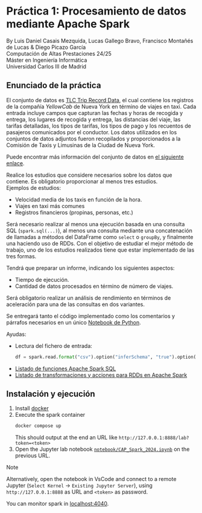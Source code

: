 # Práctica 1: Procesamiento de datos mediante Apache Spark
By Luis Daniel Casais Mezquida, Lucas Gallego Bravo, Francisco Montañés de Lucas & Diego Picazo García  
Computación de Altas Prestaciones 24/25  
Máster en Ingeniería Informática  
Universidad Carlos III de Madrid


## Enunciado de la práctica
El conjunto de datos es [TLC Trip Record Data]((https://www1.nyc.gov/site/tlc/about/tlc-trip-record-data.page)), el cual contiene los registros de la compañía _YellowCab_ de Nueva York en término de viajes en taxi. Cada entrada incluye campos que capturan las fechas y horas de recogida y entrega, los lugares de recogida y entrega, las distancias del viaje, las tarifas detalladas, los tipos de tarifas, los tipos de pago y los recuentos de pasajeros comunicados por el conductor. Los datos utilizados en los conjuntos de datos adjuntos fueron recopilados y proporcionados a la Comisión de Taxis y Limusinas de la Ciudad de Nueva York.

Puede encontrar más información del conjunto de datos en [el siguiente enlace](https://www.nyc.gov/assets/tlc/downloads/pdf/data_dictionary_trip_records_yellow.pdf).

Realice los estudios que considere necesarios sobre los datos que contiene. Es obligatorio proporcionar al menos tres estudios.  
Ejemplos de estudios:
- Velocidad media de los taxis en función de la hora.
- Viajes en taxi más comunes
- Registros financieros (propinas, personas, etc.)

Será necesario realizar al menos una ejecución basada en una consulta SQL (`spark.sql(...)`), al menos una consulta mediante una concatenación de llamadas a métodos del DataFrame como `select` o `groupBy`, y finalmente una haciendo uso de RDDs. Con el objetivo de estudiar el mejor método de trabajo, uno de los estudios realizados tiene que estar implementado de las tres formas.

Tendrá que preparar un informe, indicando los siguientes aspectos:
- Tiempo de ejecución.
- Cantidad de datos procesados en término de número de viajes.

Será obligatorio realizar un análisis de rendimiento en términos de aceleración para una de las consultas en dos variantes.

Se entregará tanto el código implementado como los comentarios y párrafos necesarios en un único [Notebook de Python](src/notebook.ipynb).

Ayudas:
- Lectura del fichero de entrada:
    ```python
    df = spark.read.format("csv").option("inferSchema", "true").option("timestampFormat","yyyy-MM-dd HH:mm:ss").option("header", "true").option("mode", "DROPMALFORMED").load("/content/tripdata_2017-1.csv")
    ```
- [Listado de funciones Apache Spark SQL](https://spark.apache.org/docs/latest/api/python/reference/pyspark.sql/functions.html)
- [Listado de transformaciones y acciones para RDDs en Apache Spark](https://spark.apache.org/docs/latest/rdd-programming-guide.html#transformations)




## Instalación y ejecución
1. Install [docker](https://docs.docker.com/engine/install/)
2. Execute the spark container
    ```bash
    docker compose up
    ```
    This should output at the end an URL like `http://127.0.0.1:8888/lab?token=<token>`
3. Open the Jupyter lab notebook [`notebook/CAP_Spark_2024.ipynb`](notebook/CAP_Spark_2024.ipynb) on the previous URL.
> [!NOTE]
> Alternatively, open the notebook in VsCode and connect to a remote Jupyter (`Select Kernel` → `Existing Jupyter Server`), using `http://127.0.0.1:8888` as URL and `<token>` as password.

You can monitor spark in [localhost:4040](http://localhost:4040/).
